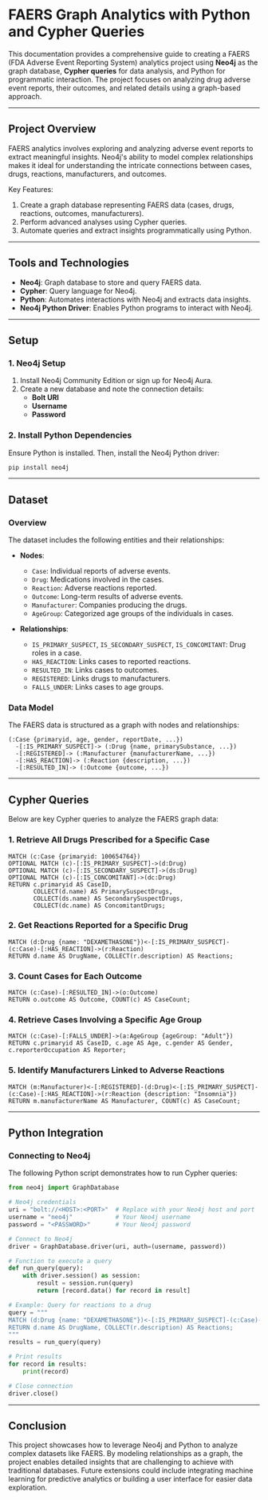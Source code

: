 # FAERS Graph Analytics with Python and Cypher Queries

This documentation provides a comprehensive guide to creating a FAERS (FDA Adverse Event Reporting System) analytics project using **Neo4j** as the graph database, **Cypher queries** for data analysis, and Python for programmatic interaction. The project focuses on analyzing drug adverse event reports, their outcomes, and related details using a graph-based approach.

---

## **Project Overview**

FAERS analytics involves exploring and analyzing adverse event reports to extract meaningful insights. Neo4j's ability to model complex relationships makes it ideal for understanding the intricate connections between cases, drugs, reactions, manufacturers, and outcomes.

Key Features:
1. Create a graph database representing FAERS data (cases, drugs, reactions, outcomes, manufacturers).
2. Perform advanced analyses using Cypher queries.
3. Automate queries and extract insights programmatically using Python.

---

## **Tools and Technologies**

- **Neo4j**: Graph database to store and query FAERS data.
- **Cypher**: Query language for Neo4j.
- **Python**: Automates interactions with Neo4j and extracts data insights.
- **Neo4j Python Driver**: Enables Python programs to interact with Neo4j.

---

## **Setup**

### **1. Neo4j Setup**

1. Install Neo4j Community Edition or sign up for Neo4j Aura.
2. Create a new database and note the connection details:
   - **Bolt URI**
   - **Username**
   - **Password**

### **2. Install Python Dependencies**

Ensure Python is installed. Then, install the Neo4j Python driver:

```bash
pip install neo4j
```

---

## **Dataset**

### **Overview**

The dataset includes the following entities and their relationships:

- **Nodes**:
  - `Case`: Individual reports of adverse events.
  - `Drug`: Medications involved in the cases.
  - `Reaction`: Adverse reactions reported.
  - `Outcome`: Long-term results of adverse events.
  - `Manufacturer`: Companies producing the drugs.
  - `AgeGroup`: Categorized age groups of the individuals in cases.

- **Relationships**:
  - `IS_PRIMARY_SUSPECT`, `IS_SECONDARY_SUSPECT`, `IS_CONCOMITANT`: Drug roles in a case.
  - `HAS_REACTION`: Links cases to reported reactions.
  - `RESULTED_IN`: Links cases to outcomes.
  - `REGISTERED`: Links drugs to manufacturers.
  - `FALLS_UNDER`: Links cases to age groups.

### **Data Model**

The FAERS data is structured as a graph with nodes and relationships:

```plaintext
(:Case {primaryid, age, gender, reportDate, ...})
  -[:IS_PRIMARY_SUSPECT]-> (:Drug {name, primarySubstance, ...})
  -[:REGISTERED]-> (:Manufacturer {manufacturerName, ...})
  -[:HAS_REACTION]-> (:Reaction {description, ...})
  -[:RESULTED_IN]-> (:Outcome {outcome, ...})
```

---

## **Cypher Queries**

Below are key Cypher queries to analyze the FAERS graph data:

### **1. Retrieve All Drugs Prescribed for a Specific Case**

```cypher
MATCH (c:Case {primaryid: 100654764})
OPTIONAL MATCH (c)-[:IS_PRIMARY_SUSPECT]->(d:Drug)
OPTIONAL MATCH (c)-[:IS_SECONDARY_SUSPECT]->(ds:Drug)
OPTIONAL MATCH (c)-[:IS_CONCOMITANT]->(dc:Drug)
RETURN c.primaryid AS CaseID,
       COLLECT(d.name) AS PrimarySuspectDrugs,
       COLLECT(ds.name) AS SecondarySuspectDrugs,
       COLLECT(dc.name) AS ConcomitantDrugs;
```

### **2. Get Reactions Reported for a Specific Drug**

```cypher
MATCH (d:Drug {name: "DEXAMETHASONE"})<-[:IS_PRIMARY_SUSPECT]-(c:Case)-[:HAS_REACTION]->(r:Reaction)
RETURN d.name AS DrugName, COLLECT(r.description) AS Reactions;
```

### **3. Count Cases for Each Outcome**

```cypher
MATCH (c:Case)-[:RESULTED_IN]->(o:Outcome)
RETURN o.outcome AS Outcome, COUNT(c) AS CaseCount;
```

### **4. Retrieve Cases Involving a Specific Age Group**

```cypher
MATCH (c:Case)-[:FALLS_UNDER]->(a:AgeGroup {ageGroup: "Adult"})
RETURN c.primaryid AS CaseID, c.age AS Age, c.gender AS Gender, c.reporterOccupation AS Reporter;
```

### **5. Identify Manufacturers Linked to Adverse Reactions**

```cypher
MATCH (m:Manufacturer)<-[:REGISTERED]-(d:Drug)<-[:IS_PRIMARY_SUSPECT]-(c:Case)-[:HAS_REACTION]->(r:Reaction {description: "Insomnia"})
RETURN m.manufacturerName AS Manufacturer, COUNT(c) AS CaseCount;
```

---

## **Python Integration**

### **Connecting to Neo4j**

The following Python script demonstrates how to run Cypher queries:

```python
from neo4j import GraphDatabase

# Neo4j credentials
uri = "bolt://<HOST>:<PORT>"  # Replace with your Neo4j host and port
username = "neo4j"            # Your Neo4j username
password = "<PASSWORD>"       # Your Neo4j password

# Connect to Neo4j
driver = GraphDatabase.driver(uri, auth=(username, password))

# Function to execute a query
def run_query(query):
    with driver.session() as session:
        result = session.run(query)
        return [record.data() for record in result]

# Example: Query for reactions to a drug
query = """
MATCH (d:Drug {name: "DEXAMETHASONE"})<-[:IS_PRIMARY_SUSPECT]-(c:Case)-[:HAS_REACTION]->(r:Reaction)
RETURN d.name AS DrugName, COLLECT(r.description) AS Reactions;
"""
results = run_query(query)

# Print results
for record in results:
    print(record)

# Close connection
driver.close()
```

---

## **Conclusion**

This project showcases how to leverage Neo4j and Python to analyze complex datasets like FAERS. By modeling relationships as a graph, the project enables detailed insights that are challenging to achieve with traditional databases. Future extensions could include integrating machine learning for predictive analytics or building a user interface for easier data exploration.
